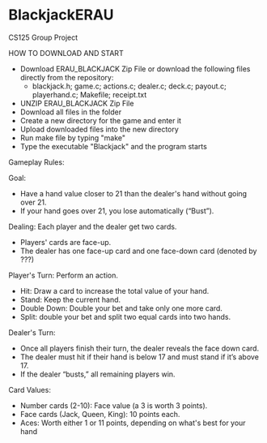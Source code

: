 # BlackjackERAU
CS125 Group Project

HOW TO DOWNLOAD AND START
- Download ERAU_BLACKJACK Zip File or download the following files directly from the repository:
  - blackjack.h; game.c; actions.c; dealer.c; deck.c; payout.c; playerhand.c; Makefile; receipt.txt
- UNZIP ERAU_BLACKJACK Zip File
- Download all files in the folder
- Create a new directory for the game and enter it
- Upload downloaded files into the new directory
- Run make file by typing "make"
- Type the executable "Blackjack" and the program starts

Gameplay Rules: 

Goal: 
- Have a hand value closer to 21 than the dealer's hand without going over 21. 
- If your hand goes over 21, you lose automatically (“Bust”).

Dealing: Each player and the dealer get two cards.
- Players' cards are face-up.
- The dealer has one face-up card and one face-down card (denoted by ???)

Player's Turn: Perform an action.
- Hit: Draw a card to increase the total value of your hand.  
- Stand: Keep the current hand.
- Double Down: Double your bet and take only one more card.
- Split: double your bet and split two equal cards into two hands.

Dealer's Turn: 
- Once all players finish their turn, the dealer reveals the face down card.
- The dealer must hit if their hand is below 17 and must stand if it’s above 17.
- If the dealer “busts,” all remaining players win.

Card Values: 
- Number cards (2-10): Face value (a 3 is worth 3 points).
- Face cards (Jack, Queen, King): 10 points each.
- Aces: Worth either 1 or 11 points, depending on what's best for your hand 



